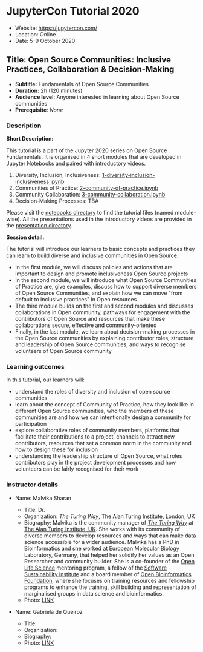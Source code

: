 # JupyterCon Tutorial 2020

- Website: https://jupytercon.com/
- Location: Online
- Date: 5-9 October 2020

## Title: Open Source Communities: Inclusive Practices, Collaboration & Decision-Making

- **Subtitle:** Fundamentals of Open Source Communities
- **Duration:** 2h (120 minutes)
- **Audience level**: Anyone interested in learning about Open Source communities
- **Prerequisite**: *None*

### Description

**Short Description:**

This tutorial is a part of the Jupyter 2020 series on Open Source Fundamentals.
It is organised in 4 short modules that are developed in Jupyter Notebooks and paired with introductory videos.

1. Diversity, Inclusion, Inclusiveness: [1-diversity-inclusion-inclusiveness.ipynb](https://github.com/jupytercon/2020-OpenSourceCommunities/blob/master/notebooks/1-diversity-inclusion-inclusiveness.ipynb)
2. Communities of Practice: [2-community-of-practice.ipynb](https://github.com/jupytercon/2020-OpenSourceCommunities/blob/master/notebooks/2-community-of-practice.ipynb)
3. Community Collaboration: [3-community-collaboration.ipynb](https://github.com/jupytercon/2020-OpenSourceCommunities/blob/master/notebooks/3-community-collaboration.ipynb)
4. Decision-Making Processes: TBA

Please visit the [notebooks directory](./notebooks) to find the tutorial files (named module-wise).
All the presentations used in the introductory videos are provided in the [presentation directory](./presentation).

**Session detail:**

The tutorial will introduce our learners to basic concepts and practices they can learn to build diverse and inclusive communities in Open Source.
- In the first module, we will discuss policies and actions that are important to design and promote inclusiveness Open Source projects
- In the second module, we will introduce what Open Source Communities of Practice are, give examples, discuss how to support diverse members of Open Source Communities, and explain how we can move "from default to inclusive practices" in Open resources
- The third module builds on the first and second modules and discusses collaborations in Open community, pathways for engagement with the contributors of Open Source and resources that make these collaborations secure, effective and community-oriented
- Finally, in the last module, we learn about decision-making processes in the Open Source communities by explaining contributor roles, structure and leadership of Open Source communities, and ways to recognise volunteers of Open Source community

### Learning outcomes

In this tutorial, our learners will:
- understand the roles of diversity and inclusion of open source communities
- learn about the concept of Community of Practice, how they look like in different Open Source communities, who the members of these communities are and how we can intentionally design a community for participation
- explore collaborative roles of community members, platforms that facilitate their contributions to a project, channels to attract new contributors, resources that set a common norm in the community and how to design these for inclusion
- understanding the leadership structure of Open Source, what roles contributors play in the project development processes and how volunteers can be fairly recognised for their work

### Instructor details

- Name: Malvika Sharan
    - Title: Dr.
    - Organization: *The Turing Way*, The Alan Turing Institute, London, UK
    - Biography: Malvika is the community manager of *[The Turing Way](https://the-turing-way.netlify.app)* at [The Alan Turing Institute, UK](https://www.turing.ac.uk/). She works with its community of diverse members to develop resources and ways that can make data science accessible for a wider audience.
Malvika has a PhD in Bioinformatics and she worked at  European Molecular Biology Laboratory, Germany, that helped her solidify her values as an Open Researcher and community builder.
She is a co-founder of the [Open Life Science](https://openlifesci.org/) mentoring program, a fellow of the [Software Sustainability Institute](https://www.software.ac.uk/) and a board member of [Open Bioinformatics Foundation](https://www.open-bio.org/event-awards/), where she focuses on training resources and fellowship programs to enhance the training, skill building and representation of marginalised groups in data science and bioinformatics.
    - Photo: [LINK](images/MalvikaSharan.jpg)

- Name: Gabriela de Queiroz
    - Title:
    - Organization:
    - Biography:
    - Photo: [LINK](images/GabrielaDeQueiroz.jpg)
